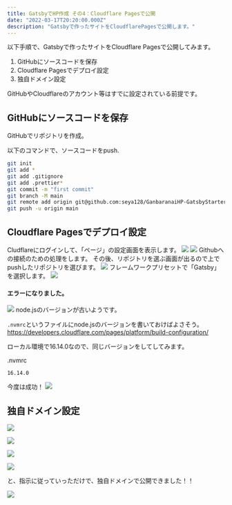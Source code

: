 ```yaml
---
title: GatsbyでHP作成 その4：Cloudflare Pagesで公開
date: "2022-03-17T20:20:00.000Z"
description: "Gatsbyで作ったサイトをCloudflarePagesで公開します。"
---
```


以下手順で、Gatsbyで作ったサイトをCloudflare Pagesで公開してみます。

1. GitHubにソースコードを保存
2. Cloudflare Pagesでデプロイ設定
3. 独自ドメイン設定

GitHubやCloudflareのアカウント等はすでに設定されている前提です。

## GitHubにソースコードを保存

GitHubでリポジトリを作成。

以下のコマンドで、ソースコードをpush.

```sh
git init
git add *
git add .gitignore
git add .prettier*
git commit -m "first commit"
git branch -M main
git remote add origin git@github.com:seya128/GanbaranaiHP-GatsbyStarterBlog.git
git push -u origin main
```

## Cloudflare Pagesでデプロイ設定

Cludflareにログインして、「ページ」の設定画面を表示します。
![](https://i.gyazo.com/bd30b9da24bdce1101bc254b167defc2.png)
![](https://i.gyazo.com/31c6b40ab6a4f64529285add211e9401.png)
Githubへの接続のための処理をします。
その後、リポジトリを選ぶ画面が出るので上でpushしたリポジトリを選びます。
![](https://i.gyazo.com/91d0e0adec4e0734671a8754ce84ece3.png)
フレームワークプリセットで「Gatsby」を選択します。
![](https://gyazo.com/979e6d8d821c2340d182c17b32877ae1)

#### エラーになりました。
![](https://i.gyazo.com/9902515cf8ac97cf7e2504576b198ae0.png)
node.jsのバージョンが古いようです。

`.nvmrc`というファイルにnode.jsのバージョンを書いておけばよさそう。
https://developers.cloudflare.com/pages/platform/build-configuration/

ローカル環境で16.14.0なので、同じバージョンをしてしてみます。

.nvmrc
```
16.14.0
```

今度は成功！
![](https://i.gyazo.com/b7e6eb37052f1bc6f87845ec15e9260a.png)


## 独自ドメイン設定

![](https://i.gyazo.com/e0821e2b2d44e191ed135847958b4f50.png)

![](https://i.gyazo.com/c85ce2ab68beb95325f5934d6ffd71e3.png)

![](https://i.gyazo.com/25c0e171b5e135d2974792359a0bb79e.png)

![](https://i.gyazo.com/b2b8ab00bc56bff9092908881ccbd796.png)

と、指示に従っていっただけで、独自ドメインで公開できました！！

![](https://i.gyazo.com/9c210ac1fd008325e79493f62cd86691.png)
